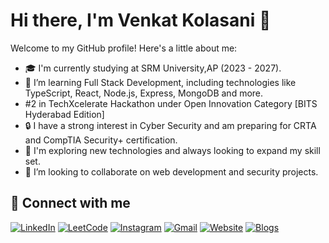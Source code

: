 # Hi there, I'm Venkat Kolasani 👋

Welcome to my GitHub profile! Here's a little about me:

- 🎓 I'm currently studying at SRM University,AP (2023 - 2027).
- 🌱 I’m learning Full Stack Development, including technologies like TypeScript, React, Node.js, Express, MongoDB and more.
- #2 in TechXcelerate Hackathon under Open Innovation Category [BITS Hyderabad Edition]
- 🔒 I have a strong interest in Cyber Security and am preparing for CRTA and CompTIA Security+ certification.
- 🚀 I'm exploring new technologies and always looking to expand my skill set.
- 🤝 I’m looking to collaborate on web development and security projects.

## 🔗 Connect with me

[![LinkedIn](https://img.shields.io/badge/LinkedIn-0077B5?style=for-the-badge&logo=linkedin&logoColor=white)](https://linkedin.com/in/kolasani-venkat/)
[![LeetCode](https://img.shields.io/badge/LeetCode-FFA116?style=for-the-badge&logo=leetcode&logoColor=white)](https://leetcode.com/u/Venkat0WCW/)
[![Instagram](https://img.shields.io/badge/Instagram-E4405F?style=for-the-badge&logo=instagram&logoColor=white)](https://www.instagram.com/)
[![Gmail](https://img.shields.io/badge/Gmail-D14836?style=for-the-badge&logo=gmail&logoColor=white)](mailto:kolasanivenkat2@gmail.com)
[![Website](https://img.shields.io/badge/Website-000000?style=for-the-badge&logo=About.me&logoColor=white)](https://www.venkatkolasani.xyz/)
[![Blogs](https://img.shields.io/badge/Blogs-FF5722?style=for-the-badge&logo=Hashnode&logoColor=white)](https://blog.venkatkolasani.xyz)



<!-- Add more sections as needed -->
